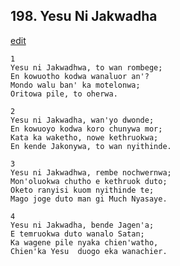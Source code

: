
## 198.  Yesu Ni Jakwadha
[edit](https://docs.google.com/document/d/1_bEEC56FYXDhyooE5zeyloayLHXYQ94f/edit?mode=html)



    1
    Yesu ni Jakwadhwa, to wan rombege;
    En kowuotho kodwa wanaluor an'?
    Mondo walu ban' ka motelonwa;
    Oritowa pile, to oherwa.

    2
    Yesu ni Jakwadha, wan'yo dwonde;
    En kowuoyo kodwa koro chunywa mor;
    Kata ka waketho, nowe kethruokwa;
    En kende Jakonywa, to wan nyithinde.

    3
    Yesu ni Jakwadhwa, rembe nochwernwa;
    Mon'oluokwa chutho e kethruok duto;
    Oketo ranyisi kuom nyithinde te;
    Mago joge duto man gi Much Nyasaye.

    4
    Yesu ni Jakwadha, bende Jagen'a;
    E temruokwa duto wanalo Satan;
    Ka wagene pile nyaka chien'watho,
    Chien'ka Yesu  duogo eka wanachier.

